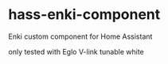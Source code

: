 # hass-enki-component
Enki custom component for Home Assistant

only tested with Eglo V-link tunable white
